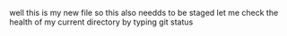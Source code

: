 well this is my new file so this also needds to be staged
let me check the health of my current directory by typing git status